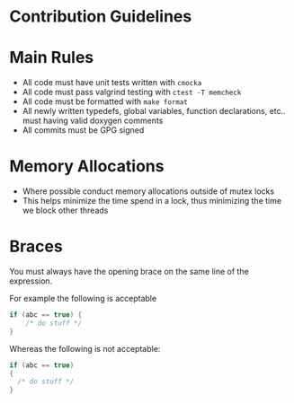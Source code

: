 # Contribution Guidelines

# Main Rules

* All code must have unit tests written with `cmocka`
* All code must pass valgrind testing with `ctest -T memcheck`
* All code must be formatted with `make format`
* All newly written typedefs, global variables, function declarations, etc.. must having valid doxygen comments
* All commits must be GPG signed

# Memory Allocations

* Where possible conduct memory allocations outside of mutex locks
* This helps minimize the time spend in a lock, thus minimizing the time we block other threads

# Braces


You must always have the opening brace on the same line of the expression. 

For example the following is acceptable

```C
if (abc == true) {
    /* do stuff */
}
```

Whereas the following is not acceptable:

```C
if (abc == true)
{
  /* do stuff */
}
```
